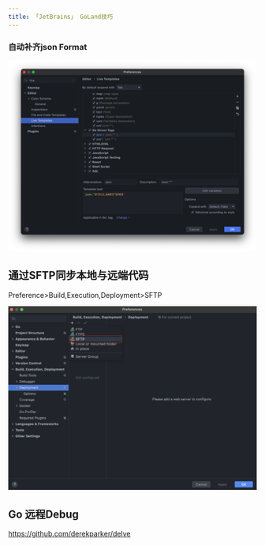 ```yaml
---
title: 「JetBrains」 GoLand技巧
---
```






### 自动补齐json Format

![](./goland/image-20210226143349557.png)

## 通过SFTP同步本地与远端代码

Preference>Build,Execution,Deployment>SFTP

![image-20210113213035550](./goland/image-20210113213035550.png)



## Go 远程Debug

https://github.com/derekparker/delve
